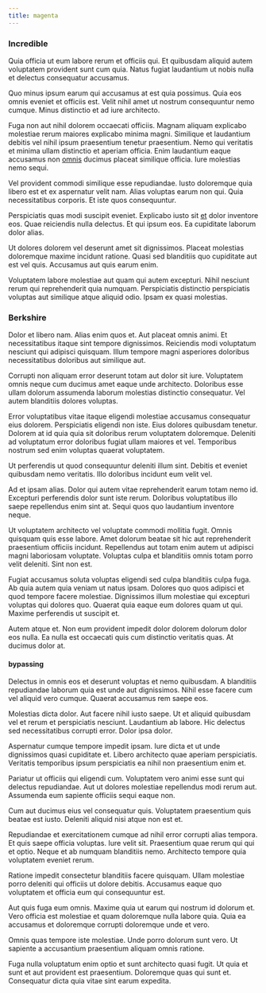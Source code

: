 ```yaml
---
title: magenta
---
```


### Incredible

Quia officia ut eum labore rerum et officiis qui. Et quibusdam aliquid autem voluptatem provident sunt cum quia. Natus fugiat laudantium ut nobis nulla et delectus consequatur accusamus.

Quo minus ipsum earum qui accusamus at est quia possimus. Quia eos omnis eveniet et officiis est. Velit nihil amet ut nostrum consequuntur nemo cumque. Minus distinctio et ad iure architecto.

Fuga non aut nihil dolorem occaecati officiis. Magnam aliquam explicabo molestiae rerum maiores explicabo minima magni. Similique et laudantium debitis vel nihil ipsum praesentium tenetur praesentium. Nemo qui veritatis et minima ullam distinctio et aperiam officia. Enim laudantium eaque accusamus non [omnis](/facere/temporibus/square_function_based.md) ducimus placeat similique officia. Iure molestias nemo sequi.

Vel provident commodi similique esse repudiandae. Iusto doloremque quia libero est et ex aspernatur velit nam. Alias voluptas earum non qui. Quia necessitatibus corporis. Et iste quos consequuntur.

Perspiciatis quas modi suscipit eveniet. Explicabo iusto sit [et](/earum/quo/dolorem/aperiam/avon.md) dolor inventore eos. Quae reiciendis nulla delectus. Et qui ipsum eos. Ea cupiditate laborum dolor alias.

Ut dolores dolorem vel deserunt amet sit dignissimos. Placeat molestias doloremque maxime incidunt ratione. Quasi sed blanditiis quo cupiditate aut est vel quis. Accusamus aut quis earum enim.

Voluptatem labore molestiae aut quam qui autem excepturi. Nihil nesciunt rerum qui reprehenderit quia numquam. Perspiciatis distinctio perspiciatis voluptas aut similique atque aliquid odio. Ipsam ex quasi molestias.

### Berkshire

Dolor et libero nam. Alias enim quos et. Aut placeat omnis animi. Et necessitatibus itaque sint tempore dignissimos. Reiciendis modi voluptatum nesciunt qui adipisci quisquam. Illum tempore magni asperiores doloribus necessitatibus doloribus aut similique aut.

Corrupti non aliquam error deserunt totam aut dolor sit iure. Voluptatem omnis neque cum ducimus amet eaque unde architecto. Doloribus esse ullam dolorum assumenda laborum molestias distinctio consequatur. Vel autem blanditiis dolores voluptas.

Error voluptatibus vitae itaque eligendi molestiae accusamus consequatur eius dolorem. Perspiciatis eligendi non iste. Eius dolores quibusdam tenetur. Dolorem at id quia quia sit doloribus rerum voluptatem doloremque. Deleniti ad voluptatum error doloribus fugiat ullam maiores et vel. Temporibus nostrum sed enim voluptas quaerat voluptatem.

Ut perferendis ut quod consequuntur deleniti illum sint. Debitis et eveniet quibusdam nemo veritatis. Illo doloribus incidunt eum velit vel.

Ad et ipsam alias. Dolor qui autem vitae reprehenderit earum totam nemo id. Excepturi perferendis dolor sunt iste rerum. Doloribus voluptatibus illo saepe repellendus enim sint at. Sequi quos quo laudantium inventore neque.

Ut voluptatem architecto vel voluptate commodi mollitia fugit. Omnis quisquam quis esse labore. Amet dolorum beatae sit hic aut reprehenderit praesentium officiis incidunt. Repellendus aut totam enim autem ut adipisci magni laboriosam voluptate. Voluptas culpa et blanditiis omnis totam porro velit deleniti. Sint non est.

Fugiat accusamus soluta voluptas eligendi sed culpa blanditiis culpa fuga. Ab quia autem quia veniam ut natus ipsam. Dolores quo quos adipisci et quod tempore facere molestiae. Dignissimos illum molestiae qui excepturi voluptas qui dolores quo. Quaerat quia eaque eum dolores quam ut qui. Maxime perferendis ut suscipit et.

Autem atque et. Non eum provident impedit dolor dolorem dolorum dolor eos nulla. Ea nulla est occaecati quis cum distinctio veritatis quas. At ducimus dolor at.

#### bypassing

Delectus in omnis eos et deserunt voluptas et nemo quibusdam. A blanditiis repudiandae laborum quia est unde aut dignissimos. Nihil esse facere cum vel aliquid vero cumque. Quaerat accusamus rem saepe eos.

Molestias dicta dolor. Aut facere nihil iusto saepe. Ut et aliquid quibusdam vel et rerum et perspiciatis nesciunt. Laudantium ab labore. Hic delectus sed necessitatibus corrupti error. Dolor ipsa dolor.

Aspernatur cumque tempore impedit ipsam. Iure dicta et ut unde dignissimos quasi cupiditate et. Libero architecto quae aperiam perspiciatis. Veritatis temporibus ipsum perspiciatis ea nihil non praesentium enim et.

Pariatur ut officiis qui eligendi cum. Voluptatem vero animi esse sunt qui delectus repudiandae. Aut ut dolores molestiae repellendus modi rerum aut. Assumenda eum sapiente officiis sequi eaque non.

Cum aut ducimus eius vel consequatur quis. Voluptatem praesentium quis beatae est iusto. Deleniti aliquid nisi atque non est et.

Repudiandae et exercitationem cumque ad nihil error corrupti alias tempora. Et quis saepe officia voluptas. Iure velit sit. Praesentium quae rerum qui qui et optio. Neque et ab numquam blanditiis nemo. Architecto tempore quia voluptatem eveniet rerum.

Ratione impedit consectetur blanditiis facere quisquam. Ullam molestiae porro deleniti qui officiis ut dolore debitis. Accusamus eaque quo voluptatem et officia eum qui consequuntur est.

Aut quis fuga eum omnis. Maxime quia ut earum qui nostrum id dolorum et. Vero officia est molestiae et quam doloremque nulla labore quia. Quia ea accusamus et doloremque corrupti doloremque unde et vero.

Omnis quas tempore iste molestiae. Unde porro dolorum sunt vero. Ut sapiente a accusantium praesentium aliquam omnis ratione.

Fuga nulla voluptatum enim optio et sunt architecto quasi fugit. Ut quia et sunt et aut provident est praesentium. Doloremque quas qui sunt et. Consequatur dicta quia vitae sint earum expedita.
